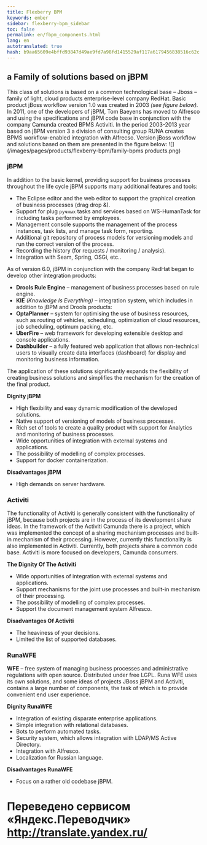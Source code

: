 ```yaml
--- 
title: Flexberry BPM 
keywords: ember 
sidebar: flexberry-bpm_sidebar 
toc: false 
permalink: en/fbpm_components.html 
lang: en 
autotranslated: true 
hash: b9aa65609e4bffd93847d49ae9fd7a98fd1415529af117a6179456838516c62c 
--- 
```


## a Family of solutions based on jBPM 

This class of solutions is based on a common technological base – Jboss – family of light, cloud products enterprise-level company RedHat. 
Basic product jBoss workflow version 1.0 was created in 2003 *(see figure below).* In 2011, one of the developers of jBPM, Tom Baeyens has moved to Alfresco and using the specifications and jBPM code base in conjunction with the company Camunda created BPMS Activiti. 
In the period 2003-2013 year based on jBPM version 3 a division of consulting group RUNA creates BPMS workflow-enabled integration with Alfrecso. 
Version jBoss workflow and solutions based on them are presented in the figure below: 
![](/images/pages/products/flexberry-bpm/family-bpms products.png) 

### jBPM 
In addition to the basic kernel, providing support for business processes throughout the life cycle jBPM supports many additional features and tools: 
* The Eclipse editor and the web editor to support the graphical creation of business processes (drag drop &). 
* Support for plug `ручных` tasks and services based on WS-HumanTask for including tasks performed by employees. 
* Management console supports the management of the process instances, task lists, and manage task form, reporting. 
* Additional git repository of process models for versioning models and run the correct version of the process. 
* Recording the history (for requests / monitoring / analysis). 
* Integration with Seam, Spring, OSGi, etc.. 

As of version 6.0, jBPM in conjunction with the company RedHat began to develop other integration products: 
* **Drools Rule Engine** – management of business processes based on rule engine. 
* **KIE** *(Knowledge Is Everything)* – integration system, which includes in addition to jBPM and Drools products: 
* **OptaPlanner** – system for optimising the use of business resources, such as routing of vehicles, scheduling, optimization of cloud resources, job scheduling, optimum packing, etc. 
* **UberFire** – web framework for developing extensible desktop and console applications. 
* **Dashbuilder** – a fully featured web application that allows non-technical users to visually create data interfaces (dashboard) for display and monitoring business information. 

The application of these solutions significantly expands the flexibility of creating business solutions and simplifies the mechanism for the creation of the final product. 

**Dignity jBPM** 
* High flexibility and easy dynamic modification of the developed solutions. 
* Native support of versioning of models of business processes.
* Rich set of tools to create a quality product with support for Analytics and monitoring of business processes. 
* Wide opportunities of integration with external systems and applications. 
* The possibility of modelling of complex processes. 
* Support for docker containerization. 

**Disadvantages jBPM** 
* High demands on server hardware. 

### Activiti 
The functionality of Activiti is generally consistent with the functionality of jBPM, because both projects are in the process of its development share ideas. 
In the framework of the Activiti Camunda there is a project, which was implemented the concept of a sharing mechanism processes and built-in mechanism of their processing. However, currently this functionality is also implemented in Activiti. 
Currently, both projects share a common code base. Activiti is more focused on developers, Camunda consumers. 

**The Dignity Of The Activiti** 
* Wide opportunities of integration with external systems and applications. 
* Support mechanisms for the joint use processes and built-in mechanism of their processing. 
* The possibility of modelling of complex processes. 
* Support the document management system Alfresco. 

**Disadvantages Of Activiti** 
* The heaviness of your decisions. 
* Limited the list of supported databases. 

### RunaWFE 
**WFE** – free system of managing business processes and administrative regulations with open source. Distributed under free LGPL. Runa WFE uses its own solutions, and some ideas of projects JBoss jBPM and Activiti, contains a large number of components, the task of which is to provide convenient end user experience. 

**Dignity RunaWFE** 
* Integration of existing disparate enterprise applications. 
* Simple integration with relational databases. 
* Bots to perform automated tasks. 
* Security system, which allows integration with LDAP/MS Active Directory. 
* Integration with Alfresco. 
* Localization for Russian language. 

**Disadvantages RunaWFE** 
* Focus on a rather old codebase jBPM. 




 # Переведено сервисом «Яндекс.Переводчик» http://translate.yandex.ru/